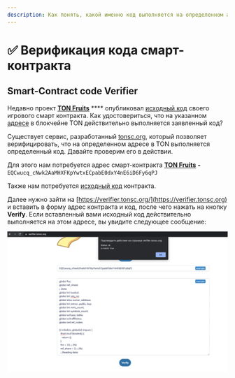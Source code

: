 ```yaml
---
description: Как понять, какой именно код выполняется на определенном адресе?
---
```


# ✅ Верификация кода смарт-контракта

## Smart-Contract code Verifier

Недавно проект [**TON Fruits**](https://t.me/ton\_fruits\_bot) **** опубликовал [исходный код](./) своего игрового смарт контракта. Как удостовериться, что на указанном [адресе](https://ton.sh/address/EQCwucq\_cNwk2AaMHXFKpYwtxECpabE0dxY4nE6iD6Fy6qPJ) в блокчейне TON  действительно выполняется заявленный код?

Существует сервис, разработанный [tonsc.org](https://tonsc.org), который позволяет верифицировать, что на определенном адресе в TON выполняется определенный код. Давайте проверим его в действии.

Для этого нам потребуется адрес смарт-контракта [**TON Fruits**](https://t.me/ton\_fruits\_bot) **-** `EQCwucq_cNwk2AaMHXFKpYwtxECpabE0dxY4nE6iD6Fy6qPJ`

Также нам потребуется [исходный код](./) контракта.

Далее нужно зайти на [https://verifier.tonsc.org/](https://verifier.tonsc.org) и вставить в форму адрес контракта и код, после чего нажать на кнопку **Verify**. Если вставленный вами исходный код действительно выполняется на этом адресе, вы увидите следующее сообщение:

![](.gitbook/assets/image.png)



